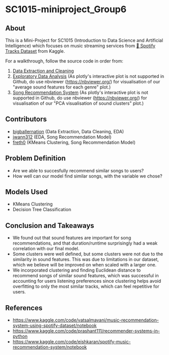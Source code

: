 # SC1015-miniproject_Group6

## About
This is a Mini-Project for SC1015 (Introduction to Data Science and Artificial Intelligence) which focuses on music streaming services from 
[🎹 Spotify Tracks Dataset](https://www.kaggle.com/datasets/maharshipandya/-spotify-tracks-dataset) from Kaggle.

For a walkthrough, follow the source code in order from:
1. [Data Extraction and Cleaning](https://github.com/jwann312/sc1015-miniproject_Group6/blob/main/Data%20Extraction%20and%20Cleaning.ipynb)
2. [Exploratory Data Analysis](https://github.com/jwann312/sc1015-miniproject_Group6/blob/main/Exploratory%20Data%20Analysis.ipynb) (As plotly's interactive plot is not supported in Github, do use nbviewer (https://nbviewer.org/) for visualisation of our "average sound features for each genre" plot.)
3. [Song Recommendation System](https://github.com/jwann312/sc1015-miniproject_Group6/blob/main/Song%20Recommendation%20System.ipynb) (As plotly's interactive plot is not supported in Github, do use nbviewer (https://nbviewer.org/) for visualisation of our "PCA visualisation of sound clusters" plot.)


## Contributors
- [bigballernation](https://github.com/bigballernation) (Data Extraction, Data Cleaning, EDA)
- [jwann312](https://github.com/jwann312) (EDA, Song Recommendation Model)
- [freth0](https://github.com/freth0) (KMeans Clustering, Song Recommendation Model)

## Problem Definition
- Are we able to succesfully recommend similar songs to users?
- How well can our model find similar songs, with the variable we chose?

## Models Used
- KMeans Clustering
- Decision Tree Classification


## Conclusion and Takeaways
- We found out that sound features are important for song recommendations, and that duration/runtime surprisingly had a weak correlation with our final model.
- Some clusters were well defined, but some clusters were not due to the similarity in sound features. This was due to limitations in our dataset, which we believe will be improved on when scaled with a larger one.
- We incorporated clustering and finding Euclidean distance to recommend songs of similar sound features, which was successful in accounting for users listening preferences since clustering helps avoid overfitting to only the most similar tracks, which can feel repetitive for users.

## References
- https://www.kaggle.com/code/vatsalmavani/music-recommendation-system-using-spotify-dataset/notebook
- https://www.kaggle.com/code/prashant111/recommender-systems-in-python
- https://www.kaggle.com/code/eishkaran/spotify-music-recommendation-system/notebook
